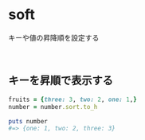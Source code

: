# soft
  
キーや値の昇降順を設定する
  
<br>

## キーを昇順で表示する
```rb
fruits = {three: 3, two: 2, one: 1,}
number = number.sort.to_h

puts number
#=> {one: 1, two: 2, three: 3}
```
